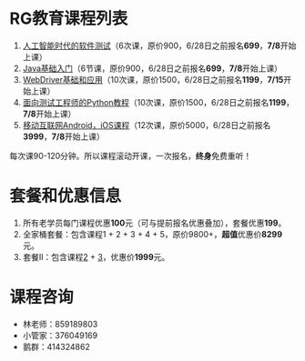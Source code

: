 # RG教育课程列表
1. [人工智能时代的软件测试](人工智能时代的软件测试.md)（6次课，原价900，6/28日之前报名**699**，**7/8**开始上课）
2. [Java基础入门](Java基础入门.md)（6节课，原价900，6/28日之前报名**699**，**7/8**开始上课）
3. [WebDriver基础和应用](WebDriver基础和应用.md)（10次课，原价1500，6/28日之前报名**1199**，**7/15**开始上课）
4. [面向测试工程师的Python教程](面向测试工程师的Python教程.md)（10次课，原价1500，6/28日之前报名**1199**，**7/8**开始上课）
3. [移动互联网Android，iOS课程](移动互联网课程.md)（12次课，原价5000，6/28日之前报名**3999**，**7/8**开始上课）

每次课90-120分钟。所以课程滚动开课，一次报名，**终身**免费重听！

# 套餐和优惠信息
1. 所有老学员每门课程优惠**100**元（可与提前报名优惠叠加），套餐优惠**199**。
2. 全家桶套餐：包含课程1 + 2 + 3 + 4 + 5，原价9800+，**超值**优惠价**8299**元。
4. 套餐II：包含课程[2](Java基础入门.md) + [3](WebDriver基础和应用.md)，优惠价**1999**元。

# 课程咨询
- 林老师：859189803
- 小管家：376049169
- 鹅群：414324862
